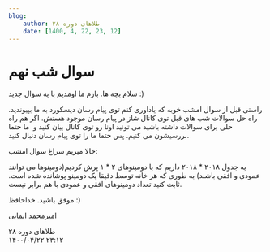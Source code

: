 ```yaml
---
blog:
    author: طلاهای دوره ۲۸
    date: [1400, 4, 22, 23, 12]
---
```

# سوال شب نهم

<div class="cnt">
<p>سلام بچه ها. بازم ما اومدیم با یه سوال جدید :)</p>
<p>راستی قبل از سوال امشب خوبه که یاداوری کنم توی پیام رسان دیسکورد به ما بپیوندید. راه حل سوالات شب های قبل توی کانال شاز در پیام رسان موجود هستش. اگر هم راه حلی برای سوالات داشته باشید می تونید اونا رو توی کانال بیان کنید و  ما حتما بررسیشون می کنیم. پس حتما ما را توی پیام رسان دنبال کنید.</p>
<p>حالا میریم سراغ سوال امشب:</p>
<p>یه جدول ۲۰۱۸ * ۲۰۱۸ داریم که با دومینوهای ۲ * ۱ پرش کردیم(دومینوها می توانند عمودی و افقی باشند) به طوری که هر خانه توسط دقیقا یک دومینو پوشانده شده است. ثابت کنید تعداد دومینوهای افقی و عمودی با هم برابر نیست.</p>
<p>موفق باشید. خداحافظ :)</p>

<p>امیرمحمد ایمانی</p>
</div>

<div class="blog-info">
    <div class="blog-author">طلاهای دوره ۲۸</div>
    <div class="blog-date">۱۴۰۰/۰۴/۲۲ ۲۳:۱۲</div>
</div>

